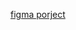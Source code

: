 [figma porject]([https://www.figma.com/proto/p0qjhhmlhWhaANMikjISYm/cube?type=design&node-id=126-109&t=TmFad62YGP5TGzyS-1&scaling=min-zoom&page-id=0%3A1&starting-point-node-id=17%3A123&mode=design](https://www.figma.com/proto/p0qjhhmlhWhaANMikjISYm/cube?type=design&node-id=17-123&t=cJG2Yg24I3q6N9dI-1&scaling=min-zoom&page-id=0%3A1&starting-point-node-id=17%3A123&mode=design)https://www.figma.com/proto/p0qjhhmlhWhaANMikjISYm/cube?type=design&node-id=17-123&t=cJG2Yg24I3q6N9dI-1&scaling=min-zoom&page-id=0%3A1&starting-point-node-id=17%3A123&mode=design)
